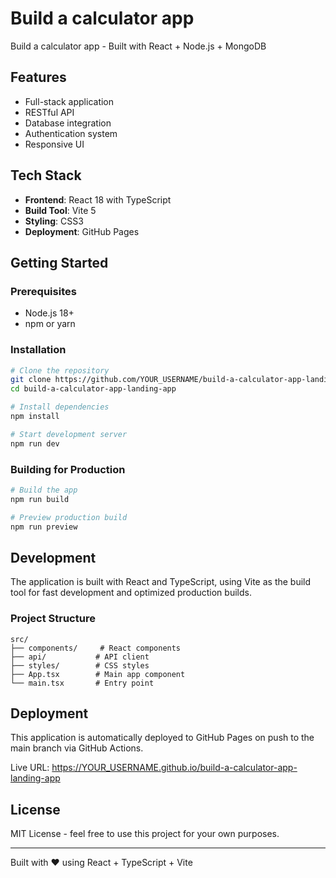 # Build a calculator app

Build a calculator app - Built with React + Node.js + MongoDB

## Features

- Full-stack application
- RESTful API
- Database integration
- Authentication system
- Responsive UI

## Tech Stack

- **Frontend**: React 18 with TypeScript
- **Build Tool**: Vite 5
- **Styling**: CSS3
- **Deployment**: GitHub Pages

## Getting Started

### Prerequisites

- Node.js 18+ 
- npm or yarn

### Installation

```bash
# Clone the repository
git clone https://github.com/YOUR_USERNAME/build-a-calculator-app-landing-app.git
cd build-a-calculator-app-landing-app

# Install dependencies
npm install

# Start development server
npm run dev
```

### Building for Production

```bash
# Build the app
npm run build

# Preview production build
npm run preview
```

## Development

The application is built with React and TypeScript, using Vite as the build tool for fast development and optimized production builds.

### Project Structure

```
src/
├── components/     # React components
├── api/           # API client
├── styles/        # CSS styles
├── App.tsx        # Main app component
└── main.tsx       # Entry point
```

## Deployment

This application is automatically deployed to GitHub Pages on push to the main branch via GitHub Actions.

Live URL: https://YOUR_USERNAME.github.io/build-a-calculator-app-landing-app

## License

MIT License - feel free to use this project for your own purposes.

---

Built with ❤️ using React + TypeScript + Vite